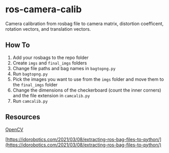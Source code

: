 # ros-camera-calib
Camera calibration from rosbag file to camera matrix, distortion coefficent, rotation vectors, and translation vectors. 

## How To
1. Add your rosbags to the repo folder
2. Create `imgs` and `final_imgs` folders
3. Change file paths and bag names in `bagtopng.py`
4. Run `bagtopng.py`
5. Pick the images you want to use from the `imgs` folder and move them to the `final_imgs` folder
6. Change the dimensions of the checkerboard (count the inner corners) and the file extension in `camcalib.py`
7. Run `camcalib.py`

## Resources
[OpenCV](https://www.geeksforgeeks.org/camera-calibration-with-python-opencv/#)

[https://idorobotics.com/2021/03/08/extracting-ros-bag-files-to-python/](https://idorobotics.com/2021/03/08/extracting-ros-bag-files-to-python/)
